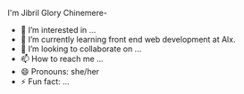 I'm Jibril Glory Chinemere- 
- 👀 I’m interested in ...
- 🌱 I’m currently learning front end web development at Alx.
- 💞️ I’m looking to collaborate on ...
- 📫 How to reach me ...
- 😄 Pronouns: she/her
- ⚡ Fun fact: ...

<!---
Glowja/Glowja is a ✨ special ✨ repository because its `README.md` (this file) appears on your GitHub profile.
You can click the Preview link to take a look at your changes.
--->
